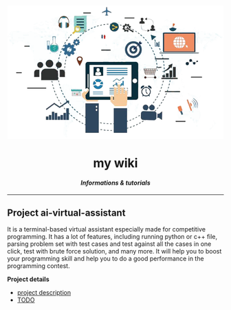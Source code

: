 
<p align="center">
	<img src="logo.png" align="center" >
</p>

<h1 align="center">my wiki</h1>
<h4 align="center"><i>Informations & tutorials</i> </h4>


---



## Project ai-virtual-assistant

It is a terminal-based virtual assistant especially made for competitive programming. It has a lot of features, including running python or c++ file, parsing problem set with test cases and test against all the cases in one click, test with brute force solution, and many more. It will help you to boost your programming skill and help you to do a good performance in the programming contest.


**Project details**

- [project description](https://github.com/Saurav-Paul/AI-virtual-assistant-python)
- [TODO](TODO.md)
